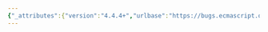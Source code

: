 ```yaml
---
{"_attributes":{"version":"4.4.4+","urlbase":"https://bugs.ecmascript.org/","maintainer":"dherman@mozilla.com"},"bug":{"bug_id":853,"creation_ts":"2012-10-28 00:24:00 -0700","short_desc":"10.5.1: undefined \"fn\"","delta_ts":"2012-11-23 09:45:33 -0800","product":"Draft for 6th Edition","component":"editorial issue","version":"Rev 11: October 26, 2012 Draft","rep_platform":"All","op_sys":"All","bug_status":"RESOLVED","resolution":"FIXED","priority":"Normal","bug_severity":"normal","everconfirmed":true,"reporter":{"uid":"jmdyck","name":"Michael Dyck"},"assigned_to":{"uid":"allen","name":"Allen Wirfs-Brock"},"long_desc":[{"commentid":2248,"comment_count":0,"who":{"uid":"jmdyck","name":"Michael Dyck"},"bug_when":"2012-10-28 00:24:28 -0700","thetext":"In 10.5.1 \"Global Declaration Instantiation\",\nstep 11.a.i.1.c.i says:\n    Append fn to declaredVarNames.\nbut 'fn' is not defined.\n\nChange to 'vn'?"},{"commentid":2273,"comment_count":1,"who":{"uid":"allen","name":"Allen Wirfs-Brock"},"bug_when":"2012-10-29 12:13:36 -0700","thetext":"corrected in rev 12 editor's draft"},{"commentid":2619,"comment_count":2,"who":{"uid":"allen","name":"Allen Wirfs-Brock"},"bug_when":"2012-11-23 09:45:33 -0800","thetext":"corrected in rev 12, Nov. 22, 2012 draft"}]}}
---
```

